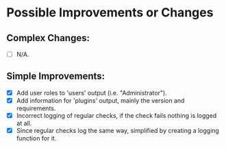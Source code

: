 # Possible Improvements or Changes
## Complex Changes: <br />
- [ ] N/A.
## Simple Improvements: <br />
- [x] Add user roles to 'users' output (i.e. "Administrator").
- [x] Add information for 'plugins' output, mainly the version and requirements.
- [x] Incorrect logging of regular checks, if the check fails nothing is logged at all.
- [x] Since regular checks log the same way, simplified by creating a logging function for it.
